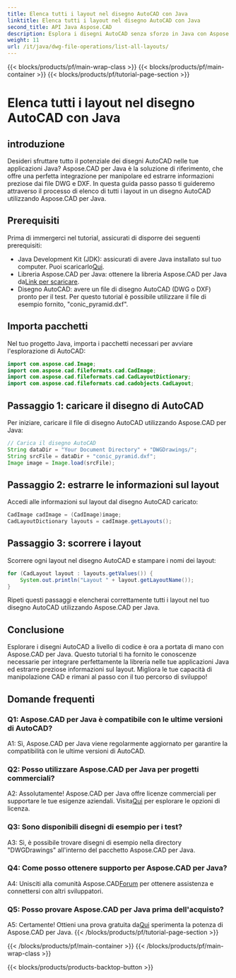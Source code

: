 ```yaml
---
title: Elenca tutti i layout nel disegno AutoCAD con Java
linktitle: Elenca tutti i layout nel disegno AutoCAD con Java
second_title: API Java Aspose.CAD
description: Esplora i disegni AutoCAD senza sforzo in Java con Aspose.CAD. Elenca tutti i layout, estrai informazioni preziose. Scaricalo ora per un'integrazione perfetta!
weight: 11
url: /it/java/dwg-file-operations/list-all-layouts/
---
```


{{< blocks/products/pf/main-wrap-class >}}
{{< blocks/products/pf/main-container >}}
{{< blocks/products/pf/tutorial-page-section >}}

# Elenca tutti i layout nel disegno AutoCAD con Java

## introduzione

Desideri sfruttare tutto il potenziale dei disegni AutoCAD nelle tue applicazioni Java? Aspose.CAD per Java è la soluzione di riferimento, che offre una perfetta integrazione per manipolare ed estrarre informazioni preziose dai file DWG e DXF. In questa guida passo passo ti guideremo attraverso il processo di elenco di tutti i layout in un disegno AutoCAD utilizzando Aspose.CAD per Java.

## Prerequisiti

Prima di immergerci nel tutorial, assicurati di disporre dei seguenti prerequisiti:
- Java Development Kit (JDK): assicurati di avere Java installato sul tuo computer. Puoi scaricarlo[Qui](https://www.oracle.com/java/technologies/javase-downloads.html).
-  Libreria Aspose.CAD per Java: ottenere la libreria Aspose.CAD per Java da[Link per scaricare](https://releases.aspose.com/cad/java/).
- Disegno AutoCAD: avere un file di disegno AutoCAD (DWG o DXF) pronto per il test. Per questo tutorial è possibile utilizzare il file di esempio fornito, "conic_pyramid.dxf".

## Importa pacchetti

Nel tuo progetto Java, importa i pacchetti necessari per avviare l'esplorazione di AutoCAD:

```java
import com.aspose.cad.Image;
import com.aspose.cad.fileformats.cad.CadImage;
import com.aspose.cad.fileformats.cad.CadLayoutDictionary;
import com.aspose.cad.fileformats.cad.cadobjects.CadLayout;
```

## Passaggio 1: caricare il disegno di AutoCAD

Per iniziare, caricare il file di disegno AutoCAD utilizzando Aspose.CAD per Java:

```java
// Carica il disegno AutoCAD
String dataDir = "Your Document Directory" + "DWGDrawings/";
String srcFile = dataDir + "conic_pyramid.dxf";
Image image = Image.load(srcFile);
```

## Passaggio 2: estrarre le informazioni sul layout

Accedi alle informazioni sul layout dal disegno AutoCAD caricato:

```java
CadImage cadImage = (CadImage)image;
CadLayoutDictionary layouts = cadImage.getLayouts();
```

## Passaggio 3: scorrere i layout

Scorrere ogni layout nel disegno AutoCAD e stampare i nomi dei layout:

```java
for (CadLayout layout : layouts.getValues()) {
    System.out.println("Layout " + layout.getLayoutName());
}
```

Ripeti questi passaggi e elencherai correttamente tutti i layout nel tuo disegno AutoCAD utilizzando Aspose.CAD per Java.

## Conclusione

Esplorare i disegni AutoCAD a livello di codice è ora a portata di mano con Aspose.CAD per Java. Questo tutorial ti ha fornito le conoscenze necessarie per integrare perfettamente la libreria nelle tue applicazioni Java ed estrarre preziose informazioni sul layout. Migliora le tue capacità di manipolazione CAD e rimani al passo con il tuo percorso di sviluppo!

## Domande frequenti

### Q1: Aspose.CAD per Java è compatibile con le ultime versioni di AutoCAD?

A1: Sì, Aspose.CAD per Java viene regolarmente aggiornato per garantire la compatibilità con le ultime versioni di AutoCAD.

### Q2: Posso utilizzare Aspose.CAD per Java per progetti commerciali?

 A2: Assolutamente! Aspose.CAD per Java offre licenze commerciali per supportare le tue esigenze aziendali. Visita[Qui](https://purchase.aspose.com/buy) per esplorare le opzioni di licenza.

### Q3: Sono disponibili disegni di esempio per i test?

A3: Sì, è possibile trovare disegni di esempio nella directory "DWGDrawings" all'interno del pacchetto Aspose.CAD per Java.

### Q4: Come posso ottenere supporto per Aspose.CAD per Java?

 A4: Unisciti alla comunità Aspose.CAD[Forum](https://forum.aspose.com/c/cad/19) per ottenere assistenza e connettersi con altri sviluppatori.

### Q5: Posso provare Aspose.CAD per Java prima dell'acquisto?

 A5: Certamente! Ottieni una prova gratuita da[Qui](https://releases.aspose.com/) sperimenta la potenza di Aspose.CAD per Java.
{{< /blocks/products/pf/tutorial-page-section >}}

{{< /blocks/products/pf/main-container >}}
{{< /blocks/products/pf/main-wrap-class >}}

{{< blocks/products/products-backtop-button >}}
